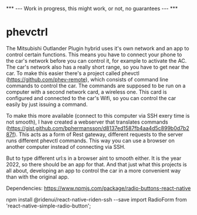 *** --- Work in progress, this might work, or not, no guarantees --- ***

# phevctrl

The Mitsubishi Outlander Plugin hybrid uses it's own network and an app to control certain functions. 
This means you have to connect your phone to the car's network before you can control it, for example to activate the AC.
The car's network also has a really short range, so you have to get near the car.
To make this easier there's a project called phevctl (https://github.com/phev-remote), which consists of command line commands to 
control the car. The commands are supposed to be run on a computer with a second network card, a wireless one.
This card is configured and connected to the car's Wifi, so you can control the car easily by just issuing a command.

To make this more available (connect to this computer via SSH exery time is not smooth), I have created a webserver that translates commands (https://gist.github.com/bphermansson/d8137ed1587fb4aa4d5c899b0d7b287f). 
This acts as a form of Rest gateway, different requests to the server runs different phevctl commands. This way you can 
use a browser on another computer instead of connecting via SSH.

But to type different url:s in a browser aint to smooth either. It is the year 2022, so there should be an app for that. And 
that just what this projects is all about, developing an app to control the car in a more convenient way than with the original app.


Dependencies:
https://www.npmjs.com/package/radio-buttons-react-native

npm install @ridenui/react-native-riden-ssh --save
 import RadioForm from 'react-native-simple-radio-button';
